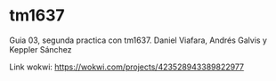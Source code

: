 # tm1637
Guia 03, segunda practica con tm1637. Daniel Viafara, Andrés Galvis y Keppler Sánchez  

Link wokwi: https://wokwi.com/projects/423528943389822977
